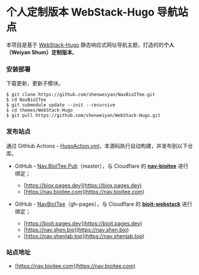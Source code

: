 # 个人定制版本 WebStack-Hugo 导航站点

本项目是基于 [WebStack-Hugo](https://github.com/shenweiyan/WebStack-Hugo) 静态响应式网址导航主题，打造的的**个人（Weiyan Shum）定制版本**。

### 安装部署

下载更新，更新子模块。

```
$ git clone https://github.com/shenweiyan/NavBioITee.git
$ cd NavBioITee
$ git submodule update --init --recursive
$ cd themes/WebStack-Hugo
$ git pull https://github.com/shenweiyan/WebStack-Hugo.git
```

### 发布站点

通过 GitHub Actions - [HugoAction.yml](https://github.com/shenweiyan/NavBioITee/blob/main/.github/workflows/HugoAction.yml)，本源码执行自动构建，并发布到以下仓库。

- GitHub - [Nav.BioITee.Pub](https://github.com/shenweiyan/Nav.BioITee.Pub)（master），与 Cloudflare 的 **[nav-bioitee](https://dash.cloudflare.com/da9805482952b448d4fdb4129e0f2816/pages/view/nav-bioitee)** 进行绑定；

  - [https://biox.pages.dev](https://biox.pages.dev)
  - [https://nav.bioitee.com](https://nav.bioitee.com)

- GitHub - [NavBioITee](https://github.com/shenweiyan/NavBioITee)（gh-pages），与 Cloudflare 的 **[bioit-webstack](https://dash.cloudflare.com/da9805482952b448d4fdb4129e0f2816/pages/view/bioit-webstack)** 进行绑定；

  - [https://bioit.pages.dev](https://bioit.pages.dev)
  - [https://nav.shen.bio](https://nav.shen.bio)
  - [https://nav.shenlab.top](https://nav.shenlab.top)

### 站点地址

- [https://nav.bioitee.com](https://nav.bioitee.com)
